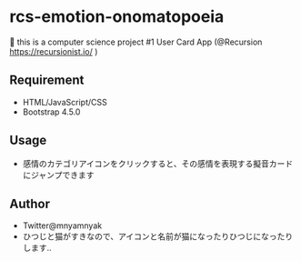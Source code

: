 # rcs-emotion-onomatopoeia

🔔 this is a computer science project #1 User Card App (@Recursion https://recursionist.io/ )

## Requirement

-   HTML/JavaScript/CSS
-   Bootstrap 4.5.0

## Usage

-   感情のカテゴリアイコンをクリックすると、その感情を表現する擬音カードにジャンプできます

## Author

-   Twitter@mnyamnyak
-   ひつじと猫がすきなので、アイコンと名前が猫になったりひつじになったりします..
